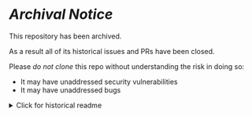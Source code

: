 # ***Archival Notice***
This repository has been archived.

As a result all of its historical issues and PRs have been closed.

Please *do not clone* this repo without understanding the risk in doing so:
- It may have unaddressed security vulnerabilities
- It may have unaddressed bugs

<details>
   <summary>Click for historical readme</summary>

**Do not use the actions in this repo.  These actions are moving to more general actions in `dbt-labs/action` and this repo will be archived once all calls are updated.**

# jira-actions
This repo is for shared GitHub Actions that are used for mirroring GitHub Issues to Jira.
Multipe repos reference these Actions so we want to keep them in a shared location.

Explanation: TBD

